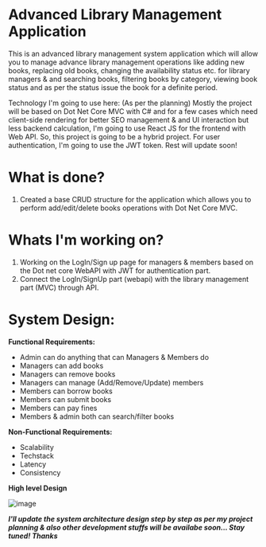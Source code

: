 # Advanced Library Management Application
This is an advanced library management system application which will allow you to manage advance library management operations like adding new books, replacing old books, changing the availability status etc. for library managers & and searching books, filtering books by category, viewing book status and as per the status issue the book for a definite period.

Technology I'm going to use here: (As per the planning)
Mostly the project will be based on Dot Net Core MVC with C# and for a few cases which need client-side rendering for better SEO management & and UI interaction but less backend calculation, I'm going to use React JS for the frontend with Web API. So, this project is going to be a hybrid project. For user authentication, I'm going to use the JWT token. Rest will update soon!

# What is done?
1. Created a base CRUD structure for the application which allows you to perform add/edit/delete books operations with Dot Net Core MVC.

# Whats I'm working on?
1. Working on the LogIn/Sign up page for managers & members based on the Dot net core WebAPI with JWT for authentication part.
2. Connect the LogIn/SignUp part (webapi) with the library management part (MVC) through API.

# System Design:
**Functional Requirements:**
- Admin can do anything that can Managers & Members do
- Managers can add books
- Managers can remove books
- Managers can manage (Add/Remove/Update) members
- Members can borrow books
- Members can submit books
- Members can pay fines
- Members & admin both can search/filter books

**Non-Functional Requirements:**
 - Scalability
 - Techstack
 - Latency
 - Consistency

**High level Design**

![image](https://github.com/srideepkar/Advanced-Library-Management-System/assets/54681888/f997e706-e324-4faf-987c-6372e1227204)




***I'll update the system architecture design step by step as per my project planning & also other development stuffs will be availabe soon... Stay tuned! Thanks***
